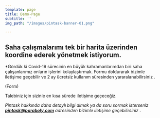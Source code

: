 ```yaml
---
template: page
title: Demo-Page
subtitle: ''
img_path: "/images/pintask-banner-01.png"

---
```

## Saha çalışmalarımı tek bir harita üzerinden koordine ederek yönetmek istiyorum.

\*Gördük ki Covid-19 sürecinin en büyük kahramanlarımdan biri saha çalışanlarımız onların işlerini kolaylaştırmak. Formu doldurarak bizimle iletişime geçebilir ve  2 ay ücretsiz kullanım süresinden yararalanabilirsiniz .

(Form)

Talebiniz için sizinle en kısa sürede iletişime geçeceğiz.

_Pintask hakkında daha detaylı bilgi almak ya da soru sormak isterseniz **pintask@paraboly.com** adresinden bizimle iletişime geçebilirsiniz_ .